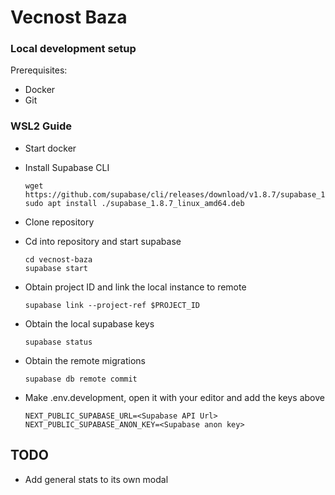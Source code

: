# Vecnost Baza

### Local development setup

Prerequisites:

- Docker
- Git

### WSL2 Guide

- Start docker
- Install Supabase CLI

  ```
  wget https://github.com/supabase/cli/releases/download/v1.8.7/supabase_1.8.7_linux_amd64.deb
  sudo apt install ./supabase_1.8.7_linux_amd64.deb
  ```

- Clone repository
- Cd into repository and start supabase

  ```
  cd vecnost-baza
  supabase start
  ```

- Obtain project ID and link the local instance to remote

  ```
  supabase link --project-ref $PROJECT_ID
  ```

- Obtain the local supabase keys

  ```
  supabase status
  ```

- Obtain the remote migrations

  ```
  supabase db remote commit
  ```

- Make .env.development, open it with your editor and add the keys above

  ```
  NEXT_PUBLIC_SUPABASE_URL=<Supabase API Url>
  NEXT_PUBLIC_SUPABASE_ANON_KEY=<Supabase anon key>
  ```

## TODO

- Add general stats to its own modal
